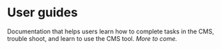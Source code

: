 # User guides

Documentation that helps users learn how to complete tasks in the CMS, trouble shoot, and learn to use the CMS tool. _More to come._

